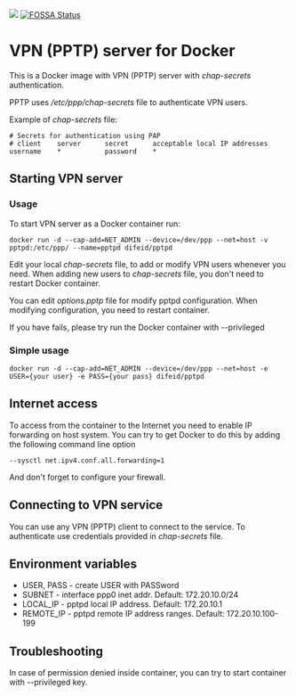 [![](https://images.microbadger.com/badges/image/difeid/pptpd.svg)](https://microbadger.com/images/difeid/pptpd "Get your own image badge on microbadger.com")
[![FOSSA Status](https://app.fossa.io/api/projects/git%2Bgithub.com%2Fdifeid%2Fdocker-pptpd.svg?type=shield)](https://app.fossa.io/projects/git%2Bgithub.com%2Fdifeid%2Fdocker-pptpd?ref=badge_shield)

# VPN (PPTP) server for Docker

This is a Docker image with VPN (PPTP) server with _chap-secrets_ authentication.

PPTP uses _/etc/ppp/chap-secrets_ file to authenticate VPN users.

Example of _chap-secrets_ file:

````
# Secrets for authentication using PAP
# client    server      secret      acceptable local IP addresses
username    *           password    *
````

## Starting VPN server
### Usage
To start VPN server as a Docker container run:

````
docker run -d --cap-add=NET_ADMIN --device=/dev/ppp --net=host -v pptpd:/etc/ppp/ --name=pptpd difeid/pptpd
````

Edit your local _chap-secrets_ file, to add or modify VPN users whenever you need.
When adding new users to _chap-secrets_ file, you don't need to restart Docker container.

You can edit _options.pptp_ file for modify pptpd configuration.
When modifying configuration, you need to restart container.

If you have fails, please try run the Docker container with --privileged

### Simple usage
````
docker run -d --cap-add=NET_ADMIN --device=/dev/ppp --net=host -e USER={your user} -e PASS={your pass} difeid/pptpd
````

## Internet access
To access from the container to the Internet you need to enable IP forwarding on host system. You can try to get Docker to do this by adding the following command line option
````
--sysctl net.ipv4.conf.all.forwarding=1
````
And don't forget to configure your firewall.

## Connecting to VPN service
You can use any VPN (PPTP) client to connect to the service.
To authenticate use credentials provided in _chap-secrets_ file.

## Environment variables
* USER, PASS - create USER with PASSword
* SUBNET - interface ppp0 inet addr. Default: 172.20.10.0/24
* LOCAL_IP - pptpd local IP address. Default: 172.20.10.1
* REMOTE_IP - pptpd remote IP address ranges. Default: 172.20.10.100-199

## Troubleshooting
In case of permission denied inside container, you can try to start container with --privileged key.


